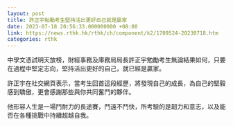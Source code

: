 ```yaml
---
layout: post
title: 許正宇勉勵考生堅持活出更好自己就是贏家
date: 2023-07-18 20:56:33.000000000 +08:00
link: https://news.rthk.hk/rthk/ch/component/k2/1709524-20230718.htm
categories: rthk
---
```


中學文憑試明天放榜，財經事務及庫務局局長許正宇勉勵考生無論結果如何，只要在過程中堅定志向，堅持活出更好的自己，就已經是贏家。

許正宇在社交網頁表示，當考生回首這段經歷，將發現自己的成長，為自己的堅毅感到驕傲，更會感謝那些與你共同奮鬥的夥伴。

他形容人生是一場鬥耐力的長途賽，鬥遠不鬥快，所考驗的是韌力和意志，以及能否在各種挑戰中持續超越自我。
